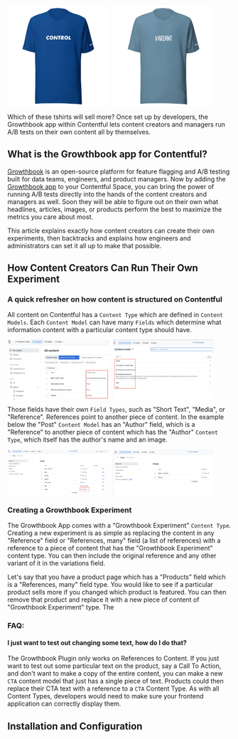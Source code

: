 <div style="display: flex; align-items: center; margin-bottom: 10px;">
  <img src="./assets/control-blue-tshirt.webp" alt="Control Tshirt Image" style="width: 45%; margin-right: 10px;">
  <img src="./assets/variant-steel-tshirt.webp" alt="Variant Tshirt Image" style="width: 45%;">
</div>

Which of these tshirts will sell more? Once set up by developers, the Growthbook app within Contentful lets content creators and managers run A/B tests on their own content all by themselves.

## What is the Growthbook app for Contentful?

[Growthbook](https://growthbook.io) is an open-source platform for feature flagging and A/B testing built for data teams, engineers, and product managers. Now by adding the [Growthbook app](https://app.contentful.com/deeplink?link=apps&id=growthbook) to your Contentful Space, you can bring the power of running A/B tests directly into the hands of the content creators and managers as well. Soon they will be able to figure out on their own what headlines, articles, images, or products perform the best to maximize the metrics you care about most.

This article explains exactly how content creators can create their own experiments, then backtracks and explains how engineers and administrators can set it all up to make that possible.

## How Content Creators Can Run Their Own Experiment

### A quick refresher on how content is structured on Contentful

All content on Contentful has a `Content Type` which are defined in `Content Models`. Each `Content Model` can have many `Fields` which determine what information content with a particular content type should have.

<div style="display: flex; align-items: center; margin-bottom: 10px;">
  <img src="./assets/content-types4.png" alt="Content Types Image" style="width: 45%; margin-right: 10px;">
  <img src="./assets/content-models2.png" alt="Content Models Image" style="width: 45%;">
</div>

Those fields have their own `Field Types`, such as "Short Text", "Media", or "Reference". References point to another piece of content. In the example below the "Post" `Content Model` has an "Author" field, which is a "Reference" to another piece of content which has the "Author" `Content Type`, which itself has the author's name and an image.

<div style="display: flex; align-items: center; margin-bottom: 10px;">
  <img src="./assets/reference-field-type.png" alt="Image of a Content Model With A Field That is a Reference Field Type" style="width: 45%; margin-right: 10px;">
  <img src="./assets/author.png" alt="Author Content Models Image" style="width: 45%;">
</div>

### Creating a Growthbook Experiment

The Growthbook App comes with a "Growthbook Experiment" `Content Type`. Creating a new experiment is as simple as replacing the content in any "Reference" field or "References, many" field (a list of references) with a reference to a piece of content that has the "Growthbook Experiment" content type. You can then include the original reference and any other variant of it in the variations field.

Let's say that you have a product page which has a "Products" field which is a "References, many" field type. You would like to see if a particular product sells more if you changed which product is featured. You can then remove that product and replace it with a new piece of content of "Growthbook Experiment" type. The

### FAQ:

#### I just want to test out changing some text, how do I do that?

The Growthbook Plugin only works on References to Content.
If you just want to test out some particular text on the product, say a Call To Action, and don't want to make a copy of the entire content, you can make a new `CTA` content model that just has a single piece of text. Products could then replace their CTA text with a reference to a `CTA` Content Type. As with all Content Types, developers would need to make sure your frontend application can correctly display them.

## Installation and Configuration
